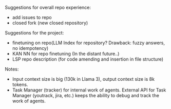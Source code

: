 Suggestions for overall repo experience:
- add issues to repo
- closed fork (new closed repository)

Suggestions for the project:
- finetuning on repo(LLM Index for repository? Drawback: fuzzy answers, no idempotency)
- KAN NN for repo finetuning (In the distant future..)
- LSP repo description (for code amending and insertion in file structure)

Notes:
- Input context size is big (130k in Llama 3), output context size is 8k tokens.
- Task Manager (tracker) for internal work of agents. External API for Task Manager (youtrack, jira, etc.) keeps the ability to debug and track the work of agents.
 


